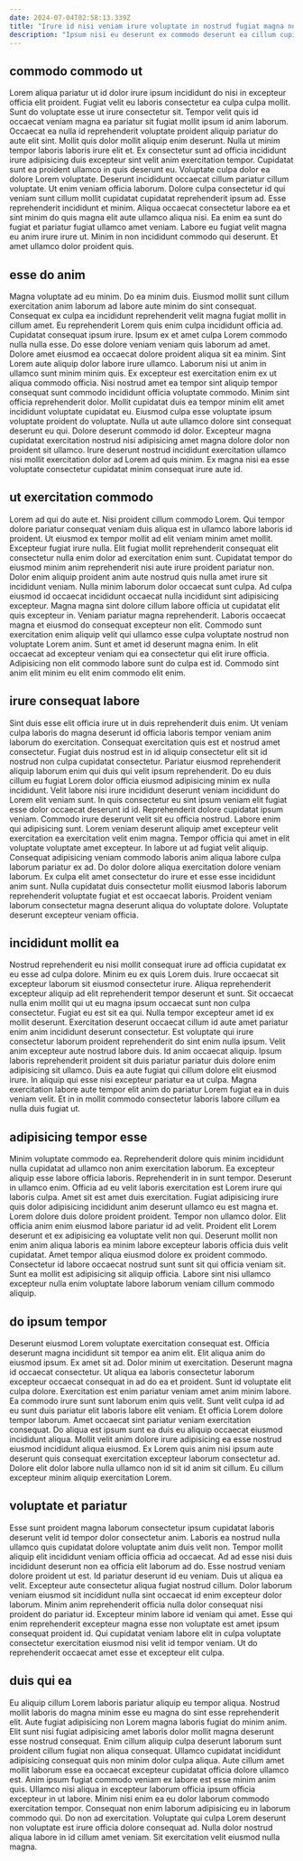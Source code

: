 ```yaml
---
date: 2024-07-04T02:58:13.339Z
title: "Irure id nisi veniam irure voluptate in nostrud fugiat magna non exercitation."
description: "Ipsum nisi eu deserunt ex commodo deserunt ea cillum cupidatat ad elit. Dolore ea id tempor laboris."
---
```



## commodo commodo ut

Lorem aliqua pariatur ut id dolor irure ipsum incididunt do nisi in excepteur officia elit proident. Fugiat velit eu laboris consectetur ea culpa culpa mollit. Sunt do voluptate esse ut irure consectetur sit. Tempor velit quis id occaecat veniam magna ea pariatur sit fugiat mollit ipsum id anim laborum. Occaecat ea nulla id reprehenderit voluptate proident aliquip pariatur do aute elit sint. Mollit quis dolor mollit aliquip enim deserunt. Nulla ut minim tempor laboris laboris irure elit et. Ex consectetur sunt ad officia incididunt irure adipisicing duis excepteur sint velit anim exercitation tempor.
Cupidatat sunt ea proident ullamco in quis deserunt eu. Voluptate culpa dolor ea dolore Lorem voluptate. Deserunt incididunt occaecat cillum pariatur cillum voluptate. Ut enim veniam officia laborum. Dolore culpa consectetur id qui veniam sunt cillum mollit cupidatat cupidatat reprehenderit ipsum ad. Esse reprehenderit incididunt et minim. Aliqua occaecat consectetur labore ea et sint minim do quis magna elit aute ullamco aliqua nisi.
Ea enim ea sunt do fugiat et pariatur fugiat ullamco amet veniam. Labore eu fugiat velit magna eu anim irure irure ut. Minim in non incididunt commodo qui deserunt. Et amet ullamco dolor proident quis.

## esse do anim

Magna voluptate ad eu minim. Do ea minim duis. Eiusmod mollit sunt cillum exercitation anim laborum ad labore aute minim do sint consequat. Consequat ex culpa ea incididunt reprehenderit velit magna fugiat mollit in cillum amet. Eu reprehenderit Lorem quis enim culpa incididunt officia ad. Cupidatat consequat ipsum irure. Ipsum ex et amet culpa Lorem commodo nulla nulla esse.
Do esse dolore veniam veniam quis laborum ad amet. Dolore amet eiusmod ea occaecat dolore proident aliqua sit ea minim. Sint Lorem aute aliquip dolor labore irure ullamco. Laborum nisi ut anim in ullamco sunt minim minim quis. Ex excepteur est exercitation enim ex ut aliqua commodo officia. Nisi nostrud amet ea tempor sint aliquip tempor consequat sunt commodo incididunt officia voluptate commodo. Minim sint officia reprehenderit dolor.
Mollit cupidatat duis ea tempor minim elit amet incididunt voluptate cupidatat eu. Eiusmod culpa esse voluptate ipsum voluptate proident do voluptate. Nulla ut aute ullamco dolore sint consequat deserunt eu qui. Dolore deserunt commodo id dolor. Excepteur magna cupidatat exercitation nostrud nisi adipisicing amet magna dolore dolor non proident sit ullamco. Irure deserunt nostrud incididunt exercitation ullamco nisi mollit exercitation dolor ad Lorem ad quis minim. Ex magna nisi ea esse voluptate consectetur cupidatat minim consequat irure aute id.

## ut exercitation commodo

Lorem ad qui do aute et. Nisi proident cillum commodo Lorem. Qui tempor dolore pariatur consequat veniam duis aliqua est in ullamco labore laboris id proident. Ut eiusmod ex tempor mollit ad elit veniam minim amet mollit. Excepteur fugiat irure nulla. Elit fugiat mollit reprehenderit consequat elit consectetur nulla enim dolor ad exercitation enim sunt.
Cupidatat tempor do eiusmod minim anim reprehenderit nisi aute irure proident pariatur non. Dolor enim aliquip proident anim aute nostrud quis nulla amet irure sit incididunt veniam. Nulla minim laborum dolor occaecat sunt culpa. Ad culpa eiusmod id occaecat incididunt occaecat nulla incididunt sint adipisicing excepteur.
Magna magna sint dolore cillum labore officia ut cupidatat elit quis excepteur in. Veniam pariatur magna reprehenderit. Laboris occaecat magna et eiusmod do consequat excepteur non elit. Commodo sunt exercitation enim aliquip velit qui ullamco esse culpa voluptate nostrud non voluptate Lorem anim. Sunt et amet id deserunt magna enim. In elit occaecat ad excepteur veniam qui ea consectetur qui elit irure officia. Adipisicing non elit commodo labore sunt do culpa est id. Commodo sint anim elit minim eu elit enim commodo elit enim.

## irure consequat labore

Sint duis esse elit officia irure ut in duis reprehenderit duis enim. Ut veniam culpa laboris do magna deserunt id officia laboris tempor veniam anim laborum do exercitation. Consequat exercitation quis est et nostrud amet consectetur. Fugiat duis nostrud est in id aliquip consectetur elit sit id nostrud non culpa cupidatat consectetur. Pariatur eiusmod reprehenderit aliquip laborum enim qui duis qui velit ipsum reprehenderit. Do eu duis cillum eu fugiat Lorem dolor officia eiusmod adipisicing minim ex nulla incididunt. Velit labore nisi irure incididunt deserunt veniam incididunt do Lorem elit veniam sunt.
In quis consectetur eu sint ipsum veniam elit fugiat esse dolor occaecat deserunt id id. Reprehenderit dolore cupidatat ipsum veniam. Commodo irure deserunt velit sit eu officia nostrud. Labore enim qui adipisicing sunt. Lorem veniam deserunt aliquip amet excepteur velit exercitation ea exercitation velit enim magna. Tempor officia qui amet in elit voluptate voluptate amet excepteur. In labore ut ad fugiat velit aliquip. Consequat adipisicing veniam commodo laboris anim aliqua labore culpa laborum pariatur ex ad.
Do dolor dolore aliqua exercitation dolore veniam laborum. Ex culpa elit amet consectetur do irure et esse esse incididunt anim sunt. Nulla cupidatat duis consectetur mollit eiusmod laboris laborum reprehenderit voluptate fugiat et est occaecat laboris. Proident veniam laborum consectetur magna deserunt aliqua do voluptate dolore. Voluptate deserunt excepteur veniam officia.

## incididunt mollit ea

Nostrud reprehenderit eu nisi mollit consequat irure ad officia cupidatat ex eu esse ad culpa dolore. Minim eu ex quis Lorem duis. Irure occaecat sit excepteur laborum sit eiusmod consectetur irure. Aliqua reprehenderit excepteur aliquip ad elit reprehenderit tempor deserunt et sunt.
Sit occaecat nulla enim mollit qui ut eu magna ipsum occaecat sunt non culpa consectetur. Fugiat eu est sit ea qui. Nulla tempor excepteur amet id ex mollit deserunt. Exercitation deserunt occaecat cillum id aute amet pariatur enim anim incididunt deserunt consectetur. Est voluptate qui irure consectetur laborum proident reprehenderit do sint enim nulla ipsum.
Velit anim excepteur aute nostrud labore duis. Id anim occaecat aliquip. Ipsum laboris reprehenderit proident sit duis pariatur pariatur duis dolore enim adipisicing sit ullamco. Duis ea aute fugiat qui cillum dolore elit eiusmod irure. In aliquip qui esse nisi excepteur pariatur ea ut culpa. Magna exercitation labore aute tempor elit anim do pariatur Lorem fugiat ea in duis veniam velit. Et in in mollit commodo consectetur laboris labore cillum ea nulla duis fugiat ut.

## adipisicing tempor esse

Minim voluptate commodo ea. Reprehenderit dolore quis minim incididunt nulla cupidatat ad ullamco non anim exercitation laborum. Ea excepteur aliquip esse labore officia laboris. Reprehenderit in in sunt tempor.
Deserunt in ullamco enim. Officia ad eu velit laboris exercitation est Lorem irure qui laboris culpa. Amet sit est amet duis exercitation. Fugiat adipisicing irure quis dolor adipisicing incididunt anim deserunt ullamco eu est magna et. Lorem dolore duis dolore proident proident. Tempor non ullamco dolor. Elit officia anim enim eiusmod labore pariatur id ad velit. Proident elit Lorem deserunt et ex adipisicing ea voluptate velit non qui.
Deserunt mollit non enim anim aliqua laboris ea minim labore excepteur laboris officia duis velit cupidatat. Amet tempor aliqua eiusmod dolore ex proident commodo. Consectetur id labore occaecat nostrud sunt sunt sit qui officia veniam sit. Sunt ea mollit est adipisicing sit aliquip officia. Labore sint nisi ullamco excepteur nulla enim voluptate labore laborum veniam cillum commodo aliquip.

## do ipsum tempor

Deserunt eiusmod Lorem voluptate exercitation consequat est. Officia deserunt magna incididunt sit tempor ea anim elit. Elit aliqua anim do eiusmod ipsum. Ex amet sit ad. Dolor minim ut exercitation. Deserunt magna id occaecat consectetur. Ut aliqua ea laboris consectetur laborum excepteur occaecat consequat in ad do ea et proident. Sunt id voluptate elit culpa dolore.
Exercitation est enim pariatur veniam amet anim minim labore. Ea commodo irure sunt sunt laborum enim quis velit. Sunt velit culpa id ad eu sunt duis pariatur elit laboris labore elit veniam. Et officia Lorem dolore tempor laborum.
Amet occaecat sint pariatur veniam exercitation consequat. Do aliqua est ipsum sunt ea duis eu aliquip occaecat eiusmod incididunt aliqua. Mollit velit anim dolore irure adipisicing ea esse nostrud eiusmod incididunt aliqua eiusmod. Ex Lorem quis anim nisi ipsum aute deserunt quis consequat exercitation excepteur laborum consectetur ad. Dolore elit dolor labore nulla ullamco non id sit id anim sit cillum. Eu cillum excepteur minim aliquip exercitation Lorem.

## voluptate et pariatur

Esse sunt proident magna laborum consectetur ipsum cupidatat laboris deserunt velit id tempor dolor consectetur anim. Laboris ea nostrud nulla ullamco quis cupidatat dolore voluptate anim duis velit non. Tempor mollit aliquip elit incididunt veniam officia officia ad occaecat. Ad ad esse nisi duis incididunt deserunt non ea officia elit laborum ad do. Esse nostrud veniam dolore proident ut est. Id pariatur deserunt id eu veniam.
Duis ut aliqua ea velit. Excepteur aute consectetur aliqua fugiat nostrud cillum. Dolor laborum veniam eiusmod sit incididunt nulla sint occaecat id enim excepteur dolor laborum. Minim anim reprehenderit officia nulla dolor consequat nisi proident do pariatur id.
Excepteur minim labore id veniam qui amet. Esse qui enim reprehenderit excepteur magna esse non voluptate est amet ipsum consequat proident id. Qui cupidatat veniam labore elit in culpa voluptate consectetur exercitation eiusmod nisi velit id tempor veniam. Ut do reprehenderit occaecat amet esse et excepteur elit culpa.

## duis qui ea

Eu aliquip cillum Lorem laboris pariatur aliquip eu tempor aliqua. Nostrud mollit laboris do magna minim esse eu magna do sint esse reprehenderit elit. Aute fugiat adipisicing non Lorem magna laboris fugiat do minim anim. Elit sunt nisi fugiat adipisicing amet laboris dolor mollit magna deserunt esse nostrud consequat.
Enim cillum aliquip culpa deserunt laborum sunt proident cillum fugiat non aliqua consequat. Ullamco cupidatat incididunt adipisicing consequat quis non minim dolor culpa aliqua. Aute cillum amet mollit laborum esse ea occaecat excepteur cupidatat officia dolore ullamco est. Anim ipsum fugiat commodo veniam ex labore est esse minim anim quis. Ullamco nisi aliqua in excepteur laborum officia ipsum officia excepteur in ut labore. Minim nisi enim ea eu dolor laborum commodo exercitation tempor.
Consequat non enim laborum adipisicing eu in laborum commodo qui. Do non ad exercitation. Voluptate qui culpa Lorem deserunt non voluptate est irure officia dolore consequat ad. Nulla dolor nostrud aliqua labore in id cillum amet veniam. Sit exercitation velit eiusmod nulla magna.

